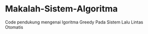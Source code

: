 # Makalah-Sistem-Algoritma
Code pendukung mengenai lgoritma Greedy Pada Sistem Lalu Lintas Otomatis

